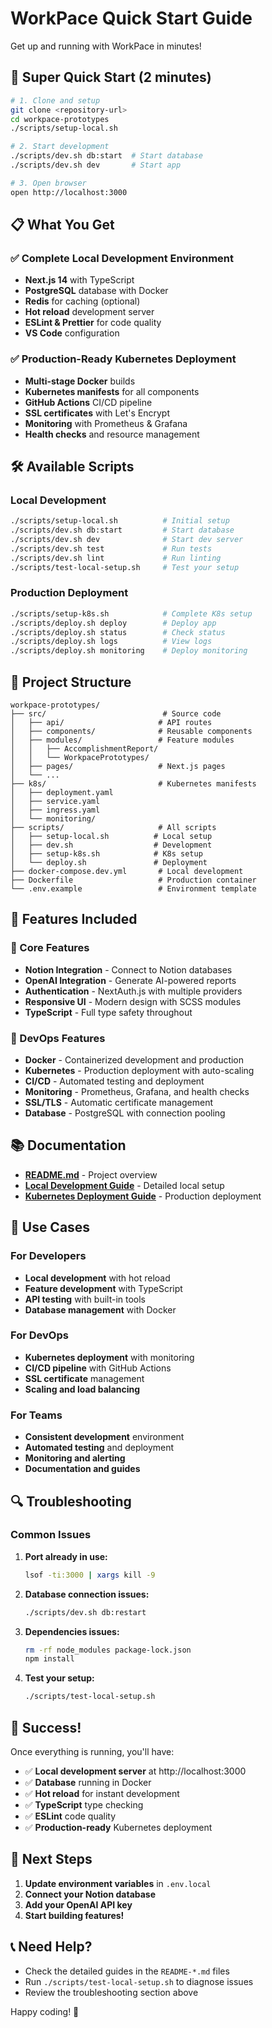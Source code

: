 # WorkPace Quick Start Guide

Get up and running with WorkPace in minutes!

## 🚀 Super Quick Start (2 minutes)

```bash
# 1. Clone and setup
git clone <repository-url>
cd workpace-prototypes
./scripts/setup-local.sh

# 2. Start development
./scripts/dev.sh db:start  # Start database
./scripts/dev.sh dev       # Start app

# 3. Open browser
open http://localhost:3000
```

## 📋 What You Get

### ✅ Complete Local Development Environment

- **Next.js 14** with TypeScript
- **PostgreSQL** database with Docker
- **Redis** for caching (optional)
- **Hot reload** development server
- **ESLint & Prettier** for code quality
- **VS Code** configuration

### ✅ Production-Ready Kubernetes Deployment

- **Multi-stage Docker** builds
- **Kubernetes manifests** for all components
- **GitHub Actions** CI/CD pipeline
- **SSL certificates** with Let's Encrypt
- **Monitoring** with Prometheus & Grafana
- **Health checks** and resource management

## 🛠️ Available Scripts

### Local Development

```bash
./scripts/setup-local.sh          # Initial setup
./scripts/dev.sh db:start         # Start database
./scripts/dev.sh dev              # Start dev server
./scripts/dev.sh test             # Run tests
./scripts/dev.sh lint             # Run linting
./scripts/test-local-setup.sh     # Test your setup
```

### Production Deployment

```bash
./scripts/setup-k8s.sh            # Complete K8s setup
./scripts/deploy.sh deploy        # Deploy app
./scripts/deploy.sh status        # Check status
./scripts/deploy.sh logs          # View logs
./scripts/deploy.sh monitoring    # Deploy monitoring
```

## 📁 Project Structure

```
workpace-prototypes/
├── src/                          # Source code
│   ├── api/                     # API routes
│   ├── components/              # Reusable components
│   ├── modules/                 # Feature modules
│   │   ├── AccomplishmentReport/
│   │   └── WorkpacePrototypes/
│   ├── pages/                   # Next.js pages
│   └── ...
├── k8s/                         # Kubernetes manifests
│   ├── deployment.yaml
│   ├── service.yaml
│   ├── ingress.yaml
│   └── monitoring/
├── scripts/                     # All scripts
│   ├── setup-local.sh          # Local setup
│   ├── dev.sh                  # Development
│   ├── setup-k8s.sh            # K8s setup
│   └── deploy.sh               # Deployment
├── docker-compose.dev.yml       # Local development
├── Dockerfile                   # Production container
└── .env.example                 # Environment template
```

## 🔧 Features Included

### 🎯 Core Features

- **Notion Integration** - Connect to Notion databases
- **OpenAI Integration** - Generate AI-powered reports
- **Authentication** - NextAuth.js with multiple providers
- **Responsive UI** - Modern design with SCSS modules
- **TypeScript** - Full type safety throughout

### 🚀 DevOps Features

- **Docker** - Containerized development and production
- **Kubernetes** - Production deployment with auto-scaling
- **CI/CD** - Automated testing and deployment
- **Monitoring** - Prometheus, Grafana, and health checks
- **SSL/TLS** - Automatic certificate management
- **Database** - PostgreSQL with connection pooling

## 📚 Documentation

- **[README.md](README.md)** - Project overview
- **[Local Development Guide](README-LOCAL-DEVELOPMENT.md)** - Detailed local setup
- **[Kubernetes Deployment Guide](README-DEPLOYMENT.md)** - Production deployment

## 🎯 Use Cases

### For Developers

- **Local development** with hot reload
- **Feature development** with TypeScript
- **API testing** with built-in tools
- **Database management** with Docker

### For DevOps

- **Kubernetes deployment** with monitoring
- **CI/CD pipeline** with GitHub Actions
- **SSL certificate** management
- **Scaling and load balancing**

### For Teams

- **Consistent development** environment
- **Automated testing** and deployment
- **Monitoring and alerting**
- **Documentation and guides**

## 🔍 Troubleshooting

### Common Issues

1. **Port already in use:**

   ```bash
   lsof -ti:3000 | xargs kill -9
   ```

2. **Database connection issues:**

   ```bash
   ./scripts/dev.sh db:restart
   ```

3. **Dependencies issues:**

   ```bash
   rm -rf node_modules package-lock.json
   npm install
   ```

4. **Test your setup:**
   ```bash
   ./scripts/test-local-setup.sh
   ```

## 🎉 Success!

Once everything is running, you'll have:

- ✅ **Local development server** at http://localhost:3000
- ✅ **Database** running in Docker
- ✅ **Hot reload** for instant development
- ✅ **TypeScript** type checking
- ✅ **ESLint** code quality
- ✅ **Production-ready** Kubernetes deployment

## 🚀 Next Steps

1. **Update environment variables** in `.env.local`
2. **Connect your Notion database**
3. **Add your OpenAI API key**
4. **Start building features!**

## 📞 Need Help?

- Check the detailed guides in the `README-*.md` files
- Run `./scripts/test-local-setup.sh` to diagnose issues
- Review the troubleshooting section above

Happy coding! 🎉
